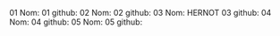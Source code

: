 01 Nom:
01 github:
02 Nom:
02 github:
03 Nom: HERNOT
03 github:
04 Nom:
04 github:
05 Nom:
05 github:
